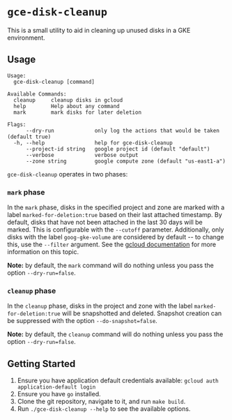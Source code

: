 # `gce-disk-cleanup`

This is a small utility to aid in cleaning up unused disks in a GKE environment.

## Usage

```
Usage:
  gce-disk-cleanup [command]

Available Commands:
  cleanup     cleanup disks in gcloud
  help        Help about any command
  mark        mark disks for later deletion

Flags:
      --dry-run             only log the actions that would be taken (default true)
  -h, --help                help for gce-disk-cleanup
      --project-id string   google project id (default "default")
      --verbose             verbose output
      --zone string         google compute zone (default "us-east1-a")

```

`gce-disk-cleanup` operates in two phases:

### `mark` phase
In the `mark` phase, disks in the specified project and zone are marked with a label `marked-for-deletion:true` based on their last attached timestamp. By default, disks that have not been attached in the last 30 days will be marked. This is configurable with the `--cutoff` parameter. Additionally, only disks with the label `goog-gke-volume` are considered by default -- to change this, use the `--filter` argument. See the [gcloud documentation](https://cloud.google.com/sdk/gcloud/reference/topic/filters) for more information on this topic.

**Note:** by default, the `mark` command will do nothing unless you pass the option `--dry-run=false`.

### `cleanup` phase
In the `cleanup` phase, disks in the project and zone with the label `marked-for-deletion:true` will be snapshotted and deleted. Snapshot creation can be suppressed with the option `--do-snapshot=false`.

**Note:** by default, the `cleanup` command will do nothing unless you pass the option `--dry-run=false`.

## Getting Started

1. Ensure you have application default credentials available: `gcloud auth application-default login`
1. Ensure you have `go` installed.
1. Clone the git repository, navigate to it, and run `make build`.
1. Run `./gce-disk-cleanup --help` to see the available options.

